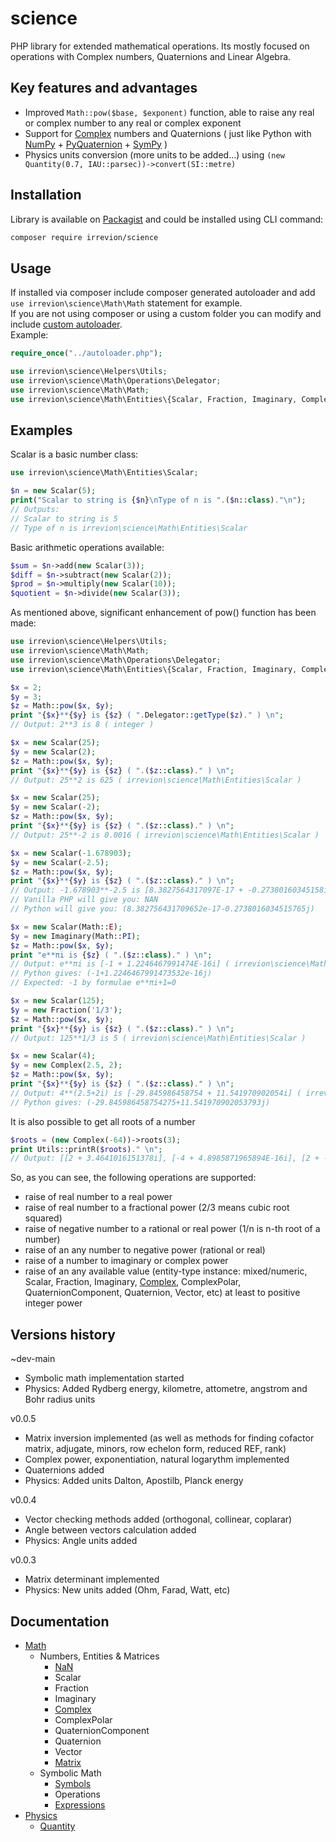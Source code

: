# science
PHP library for extended mathematical operations. Its mostly focused on operations with Complex numbers, Quaternions and Linear Algebra.

## Key features and advantages
- Improved `Math::pow($base, $exponent)` function, able to raise any real or complex number to any real or complex exponent
- Support for [Complex](docs/Math/Entities/Complex.md) numbers and Quaternions ( just like Python with [NumPy](https://numpy.org/) + [PyQuaternion](http://kieranwynn.github.io/pyquaternion/) + [SymPy](https://www.sympy.org/) )
- Physics units conversion (more units to be added...) using `(new Quantity(0.7, IAU::parsec))->convert(SI::metre)`

## Installation
Library is available on [Packagist](https://packagist.org/packages/irrevion/science) and could be installed using CLI command:
```bash
composer require irrevion/science
```

## Usage
If installed via composer include composer generated autoloader and add `use irrevion\science\Math\Math` statement for example.  
If you are not using composer or using a custom folder you can modify and include [custom autoloader](https://github.com/irrevion/science/blob/main/dev/autoloader.php).  
Example:
```php
require_once("../autoloader.php");

use irrevion\science\Helpers\Utils;
use irrevion\science\Math\Operations\Delegator;
use irrevion\science\Math\Math;
use irrevion\science\Math\Entities\{Scalar, Fraction, Imaginary, Complex};
```

## Examples
Scalar is a basic number class:
```php
use irrevion\science\Math\Entities\Scalar;

$n = new Scalar(5);
print("Scalar to string is {$n}\nType of n is ".($n::class)."\n");
// Outputs:
// Scalar to string is 5
// Type of n is irrevion\science\Math\Entities\Scalar
```
Basic arithmetic operations available:
```php
$sum = $n->add(new Scalar(3));
$diff = $n->subtract(new Scalar(2));
$prod = $n->multiply(new Scalar(10));
$quotient = $n->divide(new Scalar(3));
```
As mentioned above, significant enhancement of pow() function has been made:
```php
use irrevion\science\Helpers\Utils;
use irrevion\science\Math\Math;
use irrevion\science\Math\Operations\Delegator;
use irrevion\science\Math\Entities\{Scalar, Fraction, Imaginary, Complex};

$x = 2;
$y = 3;
$z = Math::pow($x, $y);
print "{$x}**{$y} is {$z} ( ".Delegator::getType($z)." ) \n";
// Output: 2**3 is 8 ( integer )

$x = new Scalar(25);
$y = new Scalar(2);
$z = Math::pow($x, $y);
print "{$x}**{$y} is {$z} ( ".($z::class)." ) \n";
// Output: 25**2 is 625 ( irrevion\science\Math\Entities\Scalar )

$x = new Scalar(25);
$y = new Scalar(-2);
$z = Math::pow($x, $y);
print "{$x}**{$y} is {$z} ( ".($z::class)." ) \n";
// Output: 25**-2 is 0.0016 ( irrevion\science\Math\Entities\Scalar )

$x = new Scalar(-1.678903);
$y = new Scalar(-2.5);
$z = Math::pow($x, $y);
print "{$x}**{$y} is {$z} ( ".($z::class)." ) \n";
// Output: -1.678903**-2.5 is [8.3827564317097E-17 + -0.27380160345158i] ( irrevion\science\Math\Entities\Complex )
// Vanilla PHP will give you: NAN
// Python will give you: (8.382756431709652e-17-0.2738016034515765j)

$x = new Scalar(Math::E);
$y = new Imaginary(Math::PI);
$z = Math::pow($x, $y);
print "e**πi is {$z} ( ".($z::class)." ) \n";
// Output: e**πi is [-1 + 1.2246467991474E-16i] ( irrevion\science\Math\Entities\Complex )
// Python gives: (-1+1.2246467991473532e-16j)
// Expected: -1 by formulae e**πi+1=0

$x = new Scalar(125);
$y = new Fraction('1/3');
$z = Math::pow($x, $y);
print "{$x}**{$y} is {$z} ( ".($z::class)." ) \n";
// Output: 125**1/3 is 5 ( irrevion\science\Math\Entities\Scalar )

$x = new Scalar(4);
$y = new Complex(2.5, 2);
$z = Math::pow($x, $y);
print "{$x}**{$y} is {$z} ( ".($z::class)." ) \n";
// Output: 4**(2.5+2i) is [-29.845986458754 + 11.541970902054i] ( irrevion\science\Math\Entities\Complex )
// Python gives: (-29.845986458754275+11.541970902053793j)
```
It is also possible to get all roots of a number
```php
$roots = (new Complex(-64))->roots(3);
print Utils::printR($roots)." \n";
// Output: [[2 + 3.4641016151378i], [-4 + 4.8985871965894E-16i], [2 + -3.4641016151378i]]
```
So, as you can see, the following operations are supported:
- raise of real number to a real power
- raise of real number to a fractional power (2/3 means cubic root squared)
- raise of negative number to a rational or real power (1/n is n-th root of a number)
- raise of an any number to negative power (rational or real)
- raise of a number to imaginary or complex power
- raise of an any available value (entity-type instance: mixed/numeric, Scalar, Fraction, Imaginary, [Complex](docs/Math/Entities/Complex.md), ComplexPolar, QuaternionComponent, Quaternion, Vector, etc) at least to positive integer power

## Versions history

~dev-main
- Symbolic math implementation started
- Physics: Added Rydberg energy, kilometre, attometre, angstrom and Bohr radius units

v0.0.5
- Matrix inversion implemented (as well as methods for finding cofactor matrix, adjugate, minors, row echelon form, reduced REF, rank)
- Complex power, exponentiation, natural logarythm implemented
- Quaternions added
- Physics: Added units Dalton, Apostilb, Planck energy

v0.0.4
- Vector checking methods added (orthogonal, collinear, coplarar)
- Angle between vectors calculation added
- Physics: Angle units added

v0.0.3
- Matrix determinant implemented
- Physics: New units added (Ohm, Farad, Watt, etc)


## Documentation

- [Math](docs/Math/Math.md)
	- Numbers, Entities & Matrices
		- [NaN](docs/Math/Entities/NaN.md)
		- Scalar
		- Fraction
		- Imaginary
		- [Complex](docs/Math/Entities/Complex.md)
		- ComplexPolar
		- QuaternionComponent
		- Quaternion
		- Vector
		- [Matrix](docs/Math/Transformations/Matrix.md)
	- Symbolic Math
		- [Symbols](docs/Math/Symbols/Symbols.md)
		- Operations
		- [Expressions](docs/Math/Symbols/Expressions.md)
- [Physics](docs/Physics/Physics.md)
	- [Quantity](docs/Physics/Entities/Quantity.md)


<!--
## Support

To support this project you can star this repository, report an issue or contribute your improvements in form of pull request. As an additional form to express your gratitude or appreciation of author efforts if you found this library useful, small donation could be considered to 🐕DOGE [DN7T465V4sxR7hLt7erpfzJdWj4JrsFuFv](https://link.trustwallet.com/send?coin=3&address=DN7T465V4sxR7hLt7erpfzJdWj4JrsFuFv).
-->